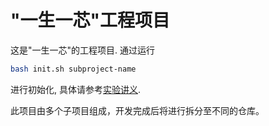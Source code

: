 # "一生一芯"工程项目

这是"一生一芯"的工程项目. 通过运行
```bash
bash init.sh subproject-name
```
进行初始化, 具体请参考[实验讲义][lecture note].

此项目由多个子项目组成，开发完成后将进行拆分至不同的仓库。

[lecture note]: https://ysyx.oscc.cc/docs/
